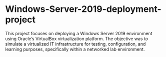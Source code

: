 # Windows-Server-2019-deployment-project
This project focuses on deploying a Windows Server 2019 environment using Oracle’s VirtualBox virtualization platform. The objective was to simulate a virtualized IT infrastructure for testing, configuration, and learning purposes, specifically within a networked lab environment.
